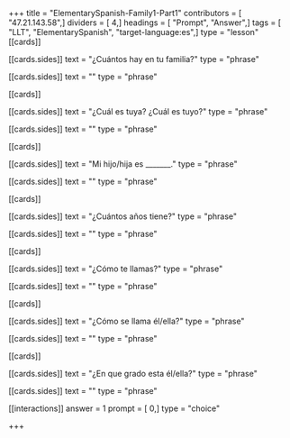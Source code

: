 +++
title = "ElementarySpanish-Family1-Part1"
contributors = [ "47.21.143.58",]
dividers = [ 4,]
headings = [ "Prompt", "Answer",]
tags = [ "LLT", "ElementarySpanish", "target-language:es",]
type = "lesson"
[[cards]]

[[cards.sides]]
text = "¿Cuántos hay en tu familia?"
type = "phrase"

[[cards.sides]]
text = ""
type = "phrase"

[[cards]]

[[cards.sides]]
text = "¿Cuál es tuya? ¿Cuál es tuyo?"
type = "phrase"

[[cards.sides]]
text = ""
type = "phrase"

[[cards]]

[[cards.sides]]
text = "Mi hijo/hija es _______."
type = "phrase"

[[cards.sides]]
text = ""
type = "phrase"

[[cards]]

[[cards.sides]]
text = "¿Cuántos años tiene?"
type = "phrase"

[[cards.sides]]
text = ""
type = "phrase"

[[cards]]

[[cards.sides]]
text = "¿Cómo te llamas?"
type = "phrase"

[[cards.sides]]
text = ""
type = "phrase"

[[cards]]

[[cards.sides]]
text = "¿Cómo se llama él/ella?"
type = "phrase"

[[cards.sides]]
text = ""
type = "phrase"

[[cards]]

[[cards.sides]]
text = "¿En que grado esta él/ella?"
type = "phrase"

[[cards.sides]]
text = ""
type = "phrase"

[[interactions]]
answer = 1
prompt = [ 0,]
type = "choice"

+++
